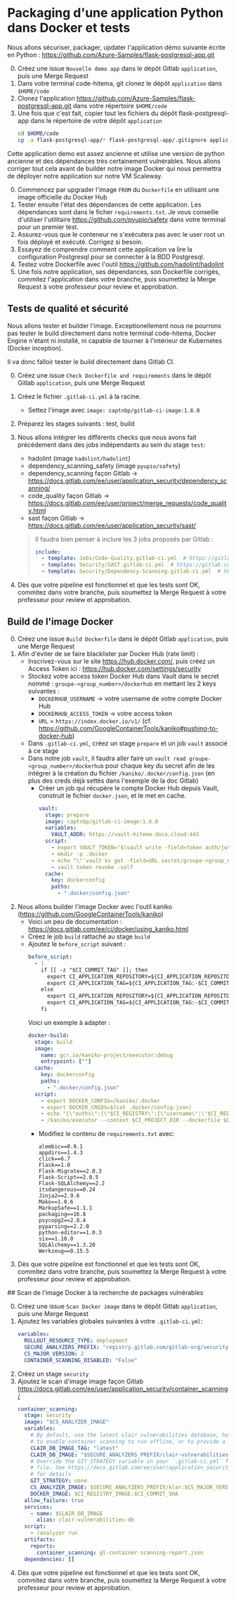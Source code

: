 # Packaging d'une application Python dans Docker et tests

Nous allons sécuriser, packager, updater l'application démo suivante écrite en Python : https://github.com/Azure-Samples/flask-postgresql-app.git

0. Créez une issue `Nouvelle demo app` dans le dépôt Gitlab `application`, puis une Merge Request
1. Dans votre terminal code-hitema, git clonez le dépôt `application` dans `$HOME/code`
2. Clonez l'application https://github.com/Azure-Samples/flask-postgresql-app.git dans votre répertoire `$HOME/code`
3. Une fois que c'est fait, copier tout les fichiers du dépôt flask-postgresql-app dans le répertoire de votre dépôt `application`
   ```bash
   cd $HOME/code
   cp -a flask-postgresql-app/* flask-postgresql-app/.gitignore application/
   ```

Cette application demo est assez ancienne et utilise une version de python ancienne et des dépendances très certainement vulnérables. Nous allons corriger tout cela avant de builder notre image Docker qui nous permettra de déployer notre application sur notre VM Scaleway.

0. Commencez par upgrader l'image `FROM` du `Dockerfile` en utilisant une image officielle du Docker Hub
1. Tester ensuite l'état des dépendances de cette application. Les dépendances sont dans le ficher `requirements.txt`. Je vous conseille d'utiliser l'utilitaire https://github.com/pyupio/safety dans votre terminal pour un premier test.
2. Assurez-vous que le conteneur ne s'exécutera pas avec le user root un fois déployé et exécuté. Corrigez si besoin.
3. Essayez de comprendre comment cette application va lire la configuration Postgresql pour se connecter à la BDD Postgresql.
4. Testez votre Dockerfile avec l'outil https://github.com/hadolint/hadolint
5. Une fois notre application, ses dépendances, son Dockerfile corrigés, commitez l'application dans votre branche, puis soumettez la Merge Request à votre professeur pour review et approbation.

## Tests de qualité et sécurité

Nous allons tester et builder l'image. Exceptionellement nous ne pourrons pas tester le build directement dans notre terminal code-hitema, Docker Engine n'étant ni installé, ni capable de tourner à l'intérieur de Kubernetes (Docker inception).

Il va donc falloir tester le build directement dans Gitlab CI.

0. Créez une issue `Check Dockerfile and requirements` dans le dépôt Gitlab `application`, puis une Merge Request
1. Créez le fichier `.gitlab-ci.yml` à la racine.
   - Settez l'image avec `image: captnbp/gitlab-ci-image:1.6.0`
2. Préparez les stages suivants : test, build
3. Nous allons intégrer les différents checks que nous avons fait précédement dans des jobs indépendants au sein du stage `test`:
   - hadolint (image `hadolint/hadolint`)
   - dependency_scanning_safety (image `pyupio/safety`)
   - dependency_scanning façon Gitlab -> https://docs.gitlab.com/ee/user/application_security/dependency_scanning/
   - code_quality façon Gitlab -> https://docs.gitlab.com/ee/user/project/merge_requests/code_quality.html
   - sast façon Gitlab -> https://docs.gitlab.com/ee/user/application_security/sast/

   > Il faudra bien penser à inclure les 3 jobs proposés par Gitlab :
   > ```yaml
   > include:
   >   - template: Jobs/Code-Quality.gitlab-ci.yml  # https://gitlab.com/gitlab-org/gitlab-foss/blob/master/lib/gitlab/ci/templates/Jobs/Code-Quality.gitlab-ci.yml
   >   - template: Security/SAST.gitlab-ci.yml  # https://gitlab.com/gitlab-org/gitlab-foss/blob/master/lib/gitlab/ci/templates/Security/SAST.gitlab-ci.yml
   >   - template: Security/Dependency-Scanning.gitlab-ci.yml  # https://gitlab.com/gitlab-org/gitlab/blob/master/lib/gitlab/ci/templates/Security/Dependency-Scanning.gitlab-ci.yml
   > ```
4. Dès que votre pipeline est fonctionnel et que les tests sont OK, commitez dans votre branche, puis soumettez la Merge Request à votre professeur pour review et approbation.

## Build de l'image Docker

0. Créez une issue `Build Dockerfile` dans le dépôt Gitlab `application`, puis une Merge Request
1. Afin d'éviter de se faire blacklister par Docker Hub (rate limit) :
   - Inscrivez-vous sur le site https://hub.docker.com/, puis créez un Access Token ici : https://hub.docker.com/settings/security
   - Stockez votre access token Docker Hub dans Vault dans le secret nommé : `groupe-<group_number>/dockerhub` en mettant les 2 keys suivantes :
     - `DOCKERHUB_USERNAME` -> votre username de votre compte Docker Hub
     - `DOCKERHUB_ACCESS_TOKEN` -> votre access token
     - `URL` = `https://index.docker.io/v1/` (cf. https://github.com/GoogleContainerTools/kaniko#pushing-to-docker-hub)
   - Dans `.gitlab-ci.yml`, créez un stage `prepare` et un job `vault` associé à ce stage
   - Dans notre job `vault`, il faudra aller faire un `vault read groupe-<group_number>/dockerhub` pour chaque key du secret afin de les intégrer à la création du fichier `/kaniko/.docker/config.json` (en plus des creds déjà settés dans l'exemple de la doc Gitlab)
     - Créer un job qui récupère le compte Docker Hub depuis Vault, construit le fichier `docker.json`, et le met en cache.
       ```yaml
       vault:
         stage: prepare
         image: captnbp/gitlab-ci-image:1.6.0
         variables:
           VAULT_ADDR: https://vault-hitema.doca.cloud:443
         script:
           - export VAULT_TOKEN="$(vault write -field=token auth/jwt/login role=application-groupe-<group_number> token_ttl=30 jwt=$CI_JOB_JWT)"
           - mkdir -p .docker
           - echo "\"`vault kv get -field=URL secret/groupe-<group_number>/dockerhub`\":{\"username\":\"`vault kv get -field=DOCKERHUB_USERNAME secret/groupe-<group_number>/dockerhub`\",\"password\":\"`vault kv get -field=DOCKERHUB_ACCESS_TOKEN secret/groupe-<group_number>/dockerhub`\"}" > ${CI_PROJECT_DIR}/.docker/config.json
           - vault token revoke -self
         cache:
           key: dockerconfig
           paths:
             - ".docker/config.json"
       ```
2. Nous allons builder l'image Docker avec l'outil kaniko (https://github.com/GoogleContainerTools/kaniko)
   - Voici un peu de documentation : https://docs.gitlab.com/ee/ci/docker/using_kaniko.html
   - Créez le job `build` rattaché au stage `build`
   - Ajoutez le `before_script` suivant :
     ```yaml
     before_script:
       - |
         if [[ -z "$CI_COMMIT_TAG" ]]; then
           export CI_APPLICATION_REPOSITORY=${CI_APPLICATION_REPOSITORY:-$CI_REGISTRY_IMAGE/$CI_COMMIT_REF_SLUG}
           export CI_APPLICATION_TAG=${CI_APPLICATION_TAG:-$CI_COMMIT_SHA}
         else
           export CI_APPLICATION_REPOSITORY=${CI_APPLICATION_REPOSITORY:-$CI_REGISTRY_IMAGE}/app
           export CI_APPLICATION_TAG=${CI_APPLICATION_TAG:-$CI_COMMIT_TAG}
         fi
     ```
     Voici un exemple à adapter :
     ```yaml
     docker-build:
       stage: build
       image:
         name: gcr.io/kaniko-project/executor:debug
         entrypoint: [""]
       cache:
         key: dockerconfig
         paths:
           - ".docker/config.json"
       script:
         - export DOCKER_CONFIG=/kaniko/.docker
         - export DOCKER_CREDS=$(cat .docker/config.json)
         - echo "{\"auths\":{\"$CI_REGISTRY\":{\"username\":\"$CI_REGISTRY_USER\",\"password\":\"$CI_REGISTRY_PASSWORD\"},${DOCKER_CREDS}}}" > /kaniko/.docker/config.json
         - /kaniko/executor --context $CI_PROJECT_DIR --dockerfile $CI_PROJECT_DIR/Dockerfile --destination $CI_REGISTRY_IMAGE:$CI_COMMIT_SHA
     ```
     - Modifiez le contenu de `requirements.txt` avec:
       ```
       alembic==0.9.1
       appdirs==1.4.3
       click==6.7
       Flask==1.0
       Flask-Migrate==2.0.3
       Flask-Script==2.0.5
       Flask-SQLAlchemy==2.2
       itsdangerous==0.24
       Jinja2==2.9.6
       Mako==1.0.6
       MarkupSafe==1.1.1
       packaging==16.8
       psycopg2==2.8.4
       pyparsing==2.2.0
       python-editor==1.0.3
       six==1.10.0
       SQLAlchemy==1.3.20
       Werkzeug==0.15.5
       ```
3. Dès que votre pipeline est fonctionnel et que les tests sont OK, commitez dans votre branche, puis soumettez la Merge Request à votre professeur pour review et approbation.

## Scan de l'image Docker à la recherche de packages vulnérables

0. Créez une issue `Scan Docker image` dans le dépôt Gitlab `application`, puis une Merge Request
1. Ajoutez les variables globales suivantes à votre `.gitlab-ci.yml`:
   ```yaml
   variables:
     ROLLOUT_RESOURCE_TYPE: deployment
     SECURE_ANALYZERS_PREFIX: "registry.gitlab.com/gitlab-org/security-products/analyzers"
     CS_MAJOR_VERSION: 2
     CONTAINER_SCANNING_DISABLED: "False"
   ```
2. Créez un stage `security`
3. Ajoutez le scan d'image image façon Gitlab https://docs.gitlab.com/ee/user/application_security/container_scanning/
   ```yaml
   container_scanning:
     stage: security
     image: "$CS_ANALYZER_IMAGE"
     variables:
       # By default, use the latest clair vulnerabilities database, however, allow it to be overridden here with a specific image
       # to enable container scanning to run offline, or to provide a consistent list of vulnerabilities for integration testing purposes
       CLAIR_DB_IMAGE_TAG: "latest"
       CLAIR_DB_IMAGE: "$SECURE_ANALYZERS_PREFIX/clair-vulnerabilities-db:$CLAIR_DB_IMAGE_TAG"
       # Override the GIT_STRATEGY variable in your `.gitlab-ci.yml` file and set it to `fetch` if you want to provide a `clair-whitelist.yml`
       # file. See https://docs.gitlab.com/ee/user/application_security/container_scanning/index.html#overriding-the-container-scanning-template
       # for details
       GIT_STRATEGY: none
       CS_ANALYZER_IMAGE: $SECURE_ANALYZERS_PREFIX/klar:$CS_MAJOR_VERSION
       DOCKER_IMAGE: $CI_REGISTRY_IMAGE:$CI_COMMIT_SHA
     allow_failure: true
     services:
       - name: $CLAIR_DB_IMAGE
         alias: clair-vulnerabilities-db
     script:
       - /analyzer run
     artifacts:
       reports:
         container_scanning: gl-container-scanning-report.json
     dependencies: []

   ```
4. Dès que votre pipeline est fonctionnel et que les tests sont OK, commitez dans votre branche, puis soumettez la Merge Request à votre professeur pour review et approbation.
